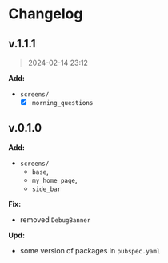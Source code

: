 # Changelog

## v.1.1.1

> 2024-02-14 23:12

**Add:**

- `screens/`
  - [x] `morning_questions`

## v.0.1.0

**Add:**

- `screens/`
  - `base`,
  - `my_home_page`,
  - `side_bar`

**Fix:**

- removed `DebugBanner`

**Upd:**

- some version of packages in `pubspec.yaml`
